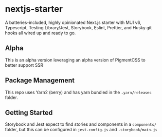 nextjs-starter
===

A batteries-included, highly opinionated Next.js starter with MUI v6, Typescript, Testing Library/Jest, Storybook, Eslint, Prettier, and Husky git hooks all wired up and ready to go.

## Alpha
This is an alpha version leveraging an alpha version of PigmentCSS to better support SSR

## Package Management
This repo uses Yarn2 (berry) and has yarn bundled in the `.yarn/releases` folder.

## Getting Started

Storybook and Jest expect to find stories and components in a `components/` folder, but this can be configured in
`jest.config.js` and `.storybook/main.js`
